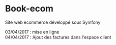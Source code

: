 # Book-ecom

Site web ecommerce développé sous Symfony

03/04/2017 : mise en ligne <br>
04/04/2017 : Ajout des factures dans l'espace client
